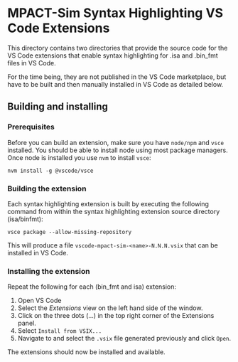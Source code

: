 # MPACT-Sim Syntax Highlighting VS Code Extensions

This directory contains two directories that provide the source code for the VS
Code extensions that enable syntax highlighting for .isa and .bin_fmt files in
VS Code.

For the time being, they are not published in the VS Code marketplace, but have
to be built and then manually installed in VS Code as detailed below.

## Building and installing

### Prerequisites

Before you can build an extension, make sure you have `node/npm` and `vsce`
installed. You should be able to install node using most package managers. Once
node is installed you use `nvm` to install `vsce`:

```
nvm install -g @vscode/vsce
```

### Building the extension

Each syntax highlighting extension is built by executing the following command
from within the syntax highlighting extension source directory (isa/binfmt):

```
vsce package --allow-missing-repository
```

This will produce a file `vscode-mpact-sim-<name>-N.N.N.vsix` that can be
installed in VS Code.

### Installing the extension

Repeat the following for each (bin_fmt and isa) extension:

1.  Open VS Code
1.  Select the *Extensions* view on the left hand side of the window.
1.  Click on the three dots (...) in the top right corner of the Extensions
    panel.
1.  Select `Install from VSIX...`
1.  Navigate to and select the `.vsix` file generated previously and click
    `Open`.

The extensions should now be installed and available.

